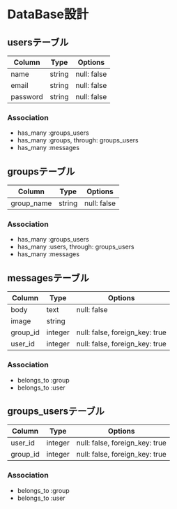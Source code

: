# DataBase設計

## usersテーブル
|Column|Type|Options|
|------|----|-------|
|name|string|null: false|
|email|string|null: false|
|password|string|null: false|

### Association
- has_many :groups_users
- has_many :groups, through: groups_users 
- has_many :messages

## groupsテーブル
|Column|Type|Options|
|------|----|-------|
|group_name|string|null: false|

### Association
- has_many :groups_users
- has_many :users, through: groups_users
- has_many :messages

## messagesテーブル
|Column|Type|Options|
|------|----|-------|
|body|text|null: false|
|image|string| |
|group_id|integer|null: false, foreign_key: true|
|user_id|integer|null: false, foreign_key: true|

### Association
- belongs_to :group
- belongs_to :user

## groups_usersテーブル

|Column|Type|Options|
|------|----|-------|
|user_id|integer|null: false, foreign_key: true|
|group_id|integer|null: false, foreign_key: true|

### Association
- belongs_to :group
- belongs_to :user